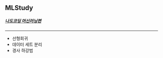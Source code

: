 ## MLStudy

##### [나도코딩 머신러닝편](https://www.youtube.com/watch?v=TNcfJHajqJY&t=27s)
- - -
- 선형회귀
- 데이터 세트 분리
- 경사 하강법
